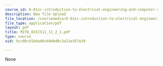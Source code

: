 ```yaml
---
course_id: 6-01sc-introduction-to-electrical-engineering-and-computer-science-i-spring-2011
description: New file Upload
file_location: /coursemedia/6-01sc-introduction-to-electrical-engineering-and-computer-science-i-spring-2011/9cc9bc918da48c6840d0c3a21e357e39_MIT6_01SCS11_11_2_1.pdf
file_type: application/pdf
layout: pdf
title: MIT6_01SCS11_11_2_1.pdf
type: course
uid: 9cc9bc918da48c6840d0c3a21e357e39

---
```

None